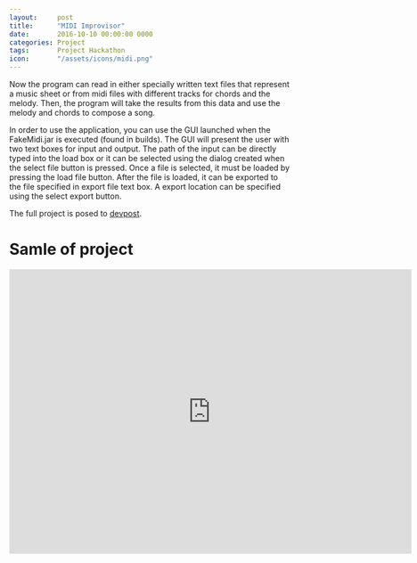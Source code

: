 ```yaml
---
layout:     post
title:      "MIDI Improvisor"
date:       2016-10-10 00:00:00 0000
categories: Project
tags:       Project Hackathon
icon:       "/assets/icons/midi.png"
---
```


Now the program can read in either specially written text files that represent a music sheet or from midi files with different tracks for chords and the melody. Then, the program will take the results from this data and use the melody and chords to compose a song.

In order to use the application, you can use the GUI launched when the FakeMidi.jar is executed (found in builds). The GUI will present the user with two text boxes for input and output. The path of the input can be directly typed into the load box or it can be selected using the dialog created when the select file button is pressed. Once a file is selected, it must be loaded by pressing the load file button. After the file is loaded, it can be exported to the file specified in export file text box. A export location can be specified using the select export button.

The full project is posed to [devpost](https://devpost.com/software/fakemidi).

# Samle of project

<div class="container">
<iframe width="722" height="511" src="https://www.youtube.com/embed/5eRjky8j_Eg" frameborder="0" allow="accelerometer; autoplay; encrypted-media; gyroscope; picture-in-picture" allowfullscreen class="video"></iframe>
</div>